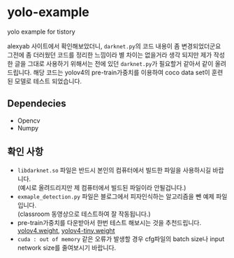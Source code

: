 # yolo-example
yolo example for tistory

alexyab 사이트에서 확인해보았더니, `darknet.py`의 코드 내용이 좀 변경되었더군요
그전에 좀 더러웠던 코드를 정리한 느낌이라 별 차이는 없을거라 생각 되지만 제가 작성한 글을 그대로
사용하기 위해서는 전에 있던 `darknet.py`가 필요할거 같아서 같이 올려드립니다.
해당 코드는 yolov4의 pre-train가중치를 이용하여 coco data set이 훈련된 모델로 테스트 되었습니다.
## Dependecies
+ Opencv
+ Numpy

## 확인 사항
+ `libdarknet.so` 파일은 반드시 본인의 컴퓨터에서 빌드한 파일을 사용하시길 바랍니다.    
(예시로 올려드리지만 제 컴퓨터에서 빌드된 파일이라 안될겁니다.)
+ `exmaple_detection.py` 파일은 블로그에서 피자인식하는 알고리즘을 뺀 예제 파일입니다.    
(classroom 동영상으로 테스트하여 잘 작동됩니다.)
+ pre-train가중치를 다운받아서 한번 테스트 해보시는 것을 추천드립니다.    
[yolov4.weight](https://drive.google.com/file/d/1cewMfusmPjYWbrnuJRuKhPMwRe_b9PaT/view), [yolov4-tiny.weight](https://github.com/AlexeyAB/darknet/releases/download/darknet_yolo_v4_pre/yolov4-tiny.weights)
+ `cuda : out of memory` 같은 오류가 발생할 경우 cfg파일의 batch size나 input network size를 줄여보시기 바랍니다.
